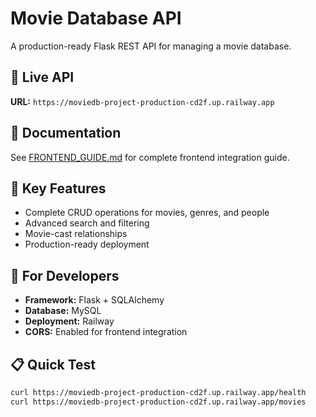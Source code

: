 # Movie Database API

A production-ready Flask REST API for managing a movie database.

## 🚀 Live API

**URL:** `https://moviedb-project-production-cd2f.up.railway.app`

## 📖 Documentation

See [FRONTEND_GUIDE.md](./FRONTEND_GUIDE.md) for complete frontend integration guide.

## 🎯 Key Features

- Complete CRUD operations for movies, genres, and people
- Advanced search and filtering
- Movie-cast relationships
- Production-ready deployment

## 🔧 For Developers

- **Framework:** Flask + SQLAlchemy
- **Database:** MySQL
- **Deployment:** Railway
- **CORS:** Enabled for frontend integration

## 📋 Quick Test

```bash
curl https://moviedb-project-production-cd2f.up.railway.app/health
curl https://moviedb-project-production-cd2f.up.railway.app/movies
```
